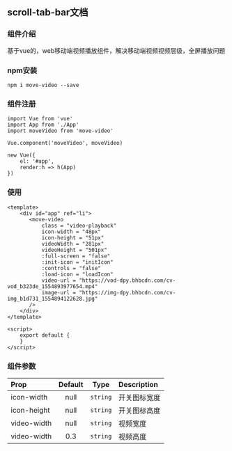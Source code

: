 ## scroll-tab-bar文档

### 组件介绍
基于vue的，web移动端视频播放组件，解决移动端视频视频层级，全屏播放问题

### npm安装

~~~
npm i move-video --save
~~~

### 组件注册
```
import Vue from 'vue'
import App from './App'
import moveVideo from 'move-video'

Vue.component('moveVideo', moveVideo)

new Vue({
    el: '#app',
    render:h => h(App)
})

```

### 使用
 
```
<template>
    <div id="app" ref="li">
       <move-video
           class = "video-playback"
           icon-width = "48px"
           icon-height = "51px"
           videoWidth = "281px"
           videoHeight = "501px"
           :full-screen = "false"
           :init-icon = "initIcon"
           :controls = "false"
           :load-icon = "loadIcon"
           video-url = "https://vod-dpy.bhbcdn.com/cv-vod_b323de_1554893977654.mp4"
           image-url = "https://img-dpy.bhbcdn.com/cv-img_b1d731_1554894122628.jpg"
       />
    </div>
</template>

<script>
    export default {
    }
</script>

```

### 组件参数

| Prop  | Default  | Type | Description |
| :------------ |:---------------:| :---------------:| :-----|
| icon-width | null | `string` | 开关图标宽度 |
| icon-height | null | `string` | 开关图标高度 |
| video-width | null | `string` | 视频宽度 |
| video-width | 0.3 | `string` | 视频高度 |


